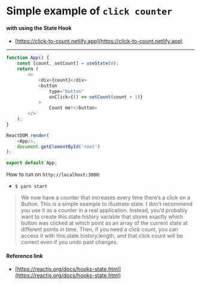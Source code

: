 # Simple example of `click counter`

#### with using the State Hook
- [https://click-to-count.netlify.app](https://click-to-count.netlify.app)

--------

```js
function App() {
    const [count, setCount] = useState(0);
    return (
        <>
            <div>{count}</div>
            <button 
                type="button"
                onClick={() => setCount(count + 1)}
            >
                Count me!</button>
        </>
    );
}

ReactDOM.render(
    <App/>,
    document.getElementById('root')
);

export default App;
```

How to run on `http://localhost:3000`:
- `$ yarn start`

> We now have a counter that increases every time there’s a click on a Button.
This is a simple example to illustrate state. I don’t recommend you use it as a counter in a real application. Instead, you’d probably want to create this.state.history variable that stores exactly which button was clicked at which point as an array of the current state at different points in time.
Then, if you need a click count, you can access it with this.state.history.length, and that click count will be correct even if you undo past changes.

#### Reference link
- [https://reactjs.org/docs/hooks-state.html](https://reactjs.org/docs/hooks-state.html)
